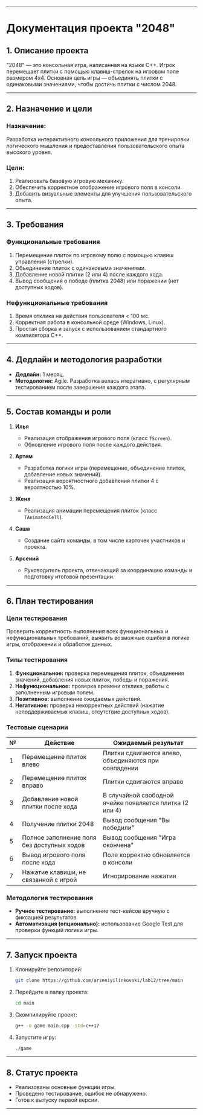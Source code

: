 
---

# **Документация проекта "2048"**

## **1. Описание проекта**
"2048" — это консольная игра, написанная на языке C++. Игрок перемещает плитки с помощью клавиш-стрелок на игровом поле размером 4x4. Основная цель игры — объединять плитки с одинаковыми значениями, чтобы достичь плитки с числом 2048.  

---

## **2. Назначение и цели**
### **Назначение:**
Разработка интерактивного консольного приложения для тренировки логического мышления и предоставления пользовательского опыта высокого уровня.

### **Цели:**  
1. Реализовать базовую игровую механику.  
2. Обеспечить корректное отображение игрового поля в консоли.  
3. Добавить визуальные элементы для улучшения пользовательского опыта.  

---

## **3. Требования**

### **Функциональные требования**
1. Перемещение плиток по игровому полю с помощью клавиш управления (стрелки).  
2. Объединение плиток с одинаковыми значениями.  
3. Добавление новой плитки (2 или 4) после каждого хода.  
4. Вывод сообщения о победе (плитка 2048) или поражении (нет доступных ходов).  

### **Нефункциональные требования**
1. Время отклика на действия пользователя < 100 мс.  
2. Корректная работа в консольной среде (Windows, Linux).  
3. Простая сборка и запуск с использованием стандартного компилятора C++.  

---

## **4. Дедлайн и методология разработки**
- **Дедлайн:** 1 месяц.  
- **Методология:** Agile. Разработка велась итеративно, с регулярным тестированием после завершения каждого этапа.  

---

## **5. Состав команды и роли**
1. **Илья**  
   - Реализация отображения игрового поля (класс `TScreen`).  
   - Обновление игрового поля после каждого действия.  

2. **Артем**  
   - Разработка логики игры (перемещение, объединение плиток, добавление новых значений).  
   - Реализация вероятностного добавления плитки 4 с вероятностью 10%.  

3. **Женя**  
   - Реализация анимации перемещения плиток (класс `TAnimatedCell`).  

4. **Саша**  
   - Создание сайта команды, в том числе карточек участников и проекта.  

5. **Арсений**  
   - Руководитель проекта, отвечающий за координацию команды и подготовку итоговой презентации.  

---

## **6. План тестирования**

### **Цели тестирования**
Проверить корректность выполнения всех функциональных и нефункциональных требований, выявить возможные ошибки в логике игры, отображении и обработке данных.  

### **Типы тестирования**
1. **Функциональное:** проверка перемещения плиток, объединения значений, добавления новых плиток, победы и поражения.  
2. **Нефункциональное:** проверка времени отклика, работы с заполненным игровым полем.  
3. **Позитивное:** выполнение ожидаемых действий.  
4. **Негативное:** проверка некорректных действий (нажатие неподдерживаемых клавиш, отсутствие доступных ходов).  

### **Тестовые сценарии**
| №  | Действие                              | Ожидаемый результат                          |
|----|---------------------------------------|----------------------------------------------|
| 1  | Перемещение плиток влево              | Плитки сдвигаются влево, объединяются при совпадении |
| 2  | Перемещение плиток вправо             | Плитки сдвигаются вправо                     |
| 3  | Добавление новой плитки после хода    | В случайной свободной ячейке появляется плитка (2 или 4) |
| 4  | Получение плитки 2048                 | Вывод сообщения "Вы победили"               |
| 5  | Полное заполнение поля без доступных ходов | Вывод сообщения "Игра окончена"            |
| 6  | Вывод игрового поля после хода        | Поле корректно обновляется в консоли         |
| 7  | Нажатие клавиши, не связанной с игрой | Игнорирование нажатия                       |

### **Методология тестирования**
- **Ручное тестирование:** выполнение тест-кейсов вручную с фиксацией результатов.  
- **Автоматизация (опционально):** использование Google Test для проверки функций логики игры.  

---

## **7. Запуск проекта**
1. Клонируйте репозиторий:  
   ```bash
   git clone https://github.com/arseniyilinkovski/lab12/tree/main
   ```
2. Перейдите в папку проекта:  
   ```bash
   cd main
   ```
3. Скомпилируйте проект:  
   ```bash
   g++ -o game main.cpp -std=c++17
   ```
4. Запустите игру:  
   ```bash
   ./game
   ```

---

## **8. Статус проекта**
- Реализованы основные функции игры.  
- Проведено тестирование, ошибок не обнаружено.  
- Готов к выпуску первой версии.  

---
